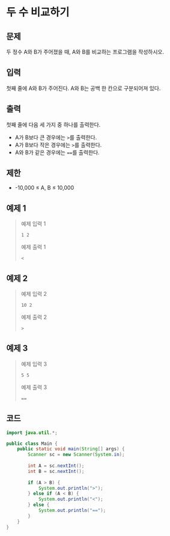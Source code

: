 # 두 수 비교하기

## 문제
두 정수 A와 B가 주어졌을 때, A와 B를 비교하는 프로그램을 작성하시오.

## 입력
첫째 줄에 A와 B가 주어진다. A와 B는 공백 한 칸으로 구분되어져 있다.

## 출력
첫째 줄에 다음 세 가지 중 하나를 출력한다.

- A가 B보다 큰 경우에는 `>`를 출력한다.
- A가 B보다 작은 경우에는 `>`를 출력한다.
- A와 B가 같은 경우에는 `==`를 출력한다.

## 제한
- -10,000 ≤ A, B ≤ 10,000

## 예제 1

> 예제 입력 1
> ```
> 1 2
> ```
> 예제 출력 1
> ```
> <
> ```

## 예제 2

> 예제 입력 2
> ```
> 10 2
> ```
> 예제 출력 2
> ```
> >
> ```

## 예제 3

> 예제 입력 3
> ```
> 5 5
> ```
> 예제 출력 3
> ```
> ==
> ```

## 코드
```java
import java.util.*;

public class Main {
    public static void main(String[] args) {
        Scanner sc = new Scanner(System.in);
        
        int A = sc.nextInt();
        int B = sc.nextInt();
        
        if (A > B) {
            System.out.println(">");
        } else if (A < B) {
            System.out.println("<");
        } else {
            System.out.println("==");
        }
    }
}
```

